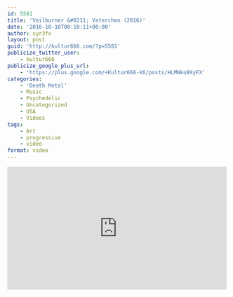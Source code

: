 ```yaml
---
id: 5581
title: 'Veilburner &#8211; Vaterchen (2016)'
date: '2016-10-10T00:10:11+00:00'
author: syr3fx
layout: post
guid: 'http://kultur666.com/?p=5581'
publicize_twitter_user:
    - kultur666
publicize_google_plus_url:
    - 'https://plus.google.com/+Kultur666-k6/posts/HLMNku9XyFX'
categories:
    - 'Death Metal'
    - Music
    - Psychedelic
    - Uncategorized
    - USA
    - Videos
tags:
    - Art
    - progressive
    - video
format: video
---
```


<iframe allow="accelerometer; autoplay; clipboard-write; encrypted-media; gyroscope; picture-in-picture; web-share" allowfullscreen="" frameborder="0" height="281" loading="lazy" src="https://www.youtube.com/embed/3tR8SNN4SIQ?feature=oembed" title="Veilburner-Vaterchen" width="500"></iframe>